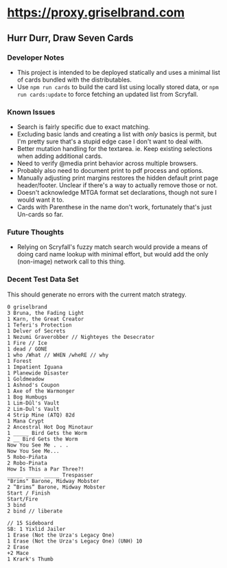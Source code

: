 # https://proxy.griselbrand.com

## Hurr Durr, Draw Seven Cards

### Developer Notes

- This project is intended to be deployed statically and uses a minimal list of cards bundled with the distributables.
- Use `npm run cards` to build the card list using locally stored data, or `npm run cards:update` to force fetching an updated list from Scryfall. 

### Known Issues

- Search is fairly specific due to exact matching.
- Excluding basic lands and creating a list with _only_ basics is permit, but I'm pretty sure that's a stupid edge case I don't want to deal with.
- Better mutation handling for the textarea. ie. Keep existing selections when adding additional cards.
- Need to verify @media print behavior across multiple browsers.
- Probably also need to document print to pdf process and options.
- Manually adjusting print margins restores the hidden default print page header/footer. Unclear if there's a way to actually remove those or not.
- Doesn't acknowledge MTGA format set declarations, though not sure I would want it to.
- Cards with Parenthese in the name don't work, fortunately that's just Un-cards so far.

### Future Thoughts

- Relying on Scryfall's fuzzy match search would provide a means of doing card name lookup with minimal effort, but would add the only (non-image) network call to this thing.

### Decent Test Data Set

This should generate no errors with the current match strategy.

```none
0 griselbrand
3 Bruna, the Fading Light
1 Karn, the Great Creator
1 Teferi's Protection
1 Delver of Secrets
1 Nezumi Graverobber // Nighteyes the Desecrator
1 Fire // Ice
1 dead / GONE
1 who /What // WHEN /wheRE // why
1 Forest
1 Impatient Iguana
1 Planewide Disaster
1 Goldmeadow
1 Ashnod's Coupon
1 Axe of the Warmonger
1 Bog Humbugs
1 Lim-Dûl's Vault
2 Lim-Dul's Vault
4 Strip Mine (ATQ) 82d
1 Mana Crypt
2 Ancestral Hot Dog Minotaur
1 _____ Bird Gets the Worm
2 __ Bird Gets the Worm
Now You See Me . . .
Now You See Me...
5 Robo-Piñata
2 Robo-Pinata 
How Is This a Par Three?!
_____ _____ _____ Trespasser
"Brims" Barone, Midway Mobster
2 ‟Brims” Barone, Midway Mobster
Start / Finish
Start/Fire
3 bind
2 bind // liberate

// 15 Sideboard
SB: 1 Yixlid Jailer
1 Erase (Not the Urza's Legacy One)
1 Erase (Not the Urza's Legacy One) (UNH) 10
2 Erase
+2 Mace
1 Krark's Thumb
```
